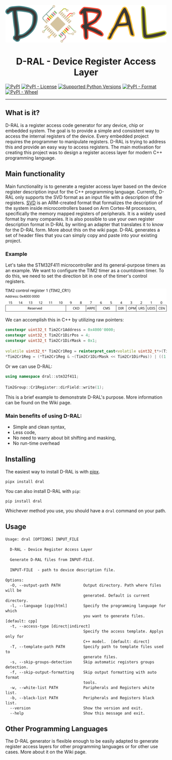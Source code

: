 ![Logo](https://raw.githubusercontent.com/gembcior/d-ral/main/doc/logo.svg)

<h1 align="center">D-RAL - Device Register Access Layer</h1>

[![PyPI](https://img.shields.io/pypi/v/dral?label=dral)](https://pypi.org/project/dral/)
[![PyPI - License](https://img.shields.io/pypi/l/dral)](https://pypi.org/project/dral/)
[![Supported Python Versions](https://img.shields.io/pypi/pyversions/dral)](https://pypi.org/project/dral/)
[![PyPI - Format](https://img.shields.io/pypi/format/dral)](https://pypi.org/project/dral/)
[![PyPI - Wheel](https://img.shields.io/pypi/wheel/dral)](https://pypi.org/project/dral/)

---

## What is it?
D-RAL is a register access code generator for any device, chip or embedded system. The goal is to provide a simple and consistent way to access the internal registers of the device.
Every embedded project requires the programmer to manipulate registers. D-RAL is trying to address this and provide an easy way to access registers.
The main motivation for creating this project was to design a register access layer for modern C++ programming language.

## Main functionality
Main functionality is to generate a register access layer based on the device register description input for the C++ programming language.
Currently, D-RAL only supports the SVD format as an input file with a description of the registers.
[SVD](https://arm-software.github.io/CMSIS_5/SVD/html/index.html) is an ARM-created format that formalizes the description of the system inside microcontrollers based on Arm Cortex-M processors, specifically the memory mapped registers of peripherals.
It is a widely used format by many companies.
It is also possible to use your own register description format in D-RAL by writing an adapter that translates it to know for the D-RAL form. More about this on the wiki page.
D-RAL generates a set of header files that you can simply copy and paste into your existing project.

### Example
Let's take the STM32F411 microcontroller and its general-purpose timers as an example. We want to configure the TIM2 timer as a countdown timer. To do this, we need to set the direction bit in one of the timer's control registers.
<p align="center">
  <picture>
    <source media="(prefers-color-scheme: dark)" srcset="https://raw.githubusercontent.com/gembcior/d-ral/main/doc/stm32f411_tim2_control_register_dark.svg">
    <img alt="STM32F411 Tim2 Control Register" src="https://raw.githubusercontent.com/gembcior/d-ral/main/doc/stm32f411_tim2_control_register.svg">
  </picture>
</p>

We can accomplish this in C++ by utilizing raw pointers:
```c++
constexpr uint32_t Tim2Cr1Address = 0x4000'0000;
constexpr uint32_t Tim2Cr1DirPos = 4;
constexpr uint32_t Tim2Cr1DirMask = 0x1;

volatile uint32_t* Tim2Cr1Reg = reinterpret_cast<volatile uint32_t*>(Tim2Cr1Address);
*Tim2Cr1Reg = (*Tim2Cr1Reg & ~(Tim2Cr1DirMask << Tim2Cr1DirPos)) | ((1 & Tim2Cr1DirMask) << Tim2Cr1DirPos);
```

Or we can use D-RAL:
```c++
using namespace dral::stm32f411;

Tim2Group::Cr1Register::dirField::write(1);
```
This is a brief example to demonstrate D-RAL's purpose. More information can be found on the Wiki page.

### Main benefits of using D-RAL:
- Simple and clean syntax,
- Less code,
- No need to warry about bit shifting and masking,
- No run-time overhead

## Installing
The easiest way to install D-RAL is with [pipx](https://pypa.github.io/pipx/).

```
pipx install dral
```
You can also install D-RAL with `pip`:
```
pip install dral
```
Whichever method you use, you should have a `dral` command on your path.

## Usage
```
Usage: dral [OPTIONS] INPUT_FILE

  D-RAL - Device Register Access Layer

  Generate D-RAL files from INPUT-FILE.

  INPUT-FILE  - path to device description file.

Options:
  -O, --output-path PATH          Output directory. Path where files will be
                                  generated. Default is current directory.
  -l, --language [cpp|html]       Specify the programming language for which
                                  you want to generate files.  [default: cpp]
  -t, --access-type [direct|indirect]
                                  Specify the access template. Applys only for
                                  C++ model.  [default: direct]
  -T, --template-path PATH        Specify path to template files used to
                                  generate files.
  -s, --skip-groups-detection     Skip automatic registers groups detection.
  -f, --skip-output-formatting    Skip output formatting with auto format
                                  tools.
  -w, --white-list PATH           Paripherals and Registers white list.
  -b, --black-list PATH           Peripherals and Registers black list.
  --version                       Show the version and exit.
  --help                          Show this message and exit.
```

## Other Programming Languages
The D-RAL generator is flexible enough to be easily adapted to generate register access layers for other programming languages or for other use cases.
More about it on the Wiki page.

